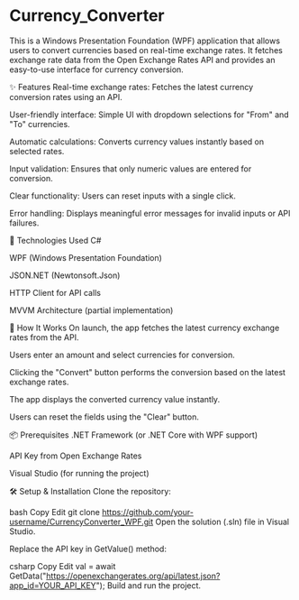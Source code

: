 # Currency_Converter
This is a Windows Presentation Foundation (WPF) application that allows users to convert currencies based on real-time exchange rates. It fetches exchange rate data from the Open Exchange Rates API and provides an easy-to-use interface for currency conversion.

✨ Features
Real-time exchange rates: Fetches the latest currency conversion rates using an API.

User-friendly interface: Simple UI with dropdown selections for "From" and "To" currencies.

Automatic calculations: Converts currency values instantly based on selected rates.

Input validation: Ensures that only numeric values are entered for conversion.

Clear functionality: Users can reset inputs with a single click.

Error handling: Displays meaningful error messages for invalid inputs or API failures.

📌 Technologies Used
C#

WPF (Windows Presentation Foundation)

JSON.NET (Newtonsoft.Json)

HTTP Client for API calls

MVVM Architecture (partial implementation)

🚀 How It Works
On launch, the app fetches the latest currency exchange rates from the API.

Users enter an amount and select currencies for conversion.

Clicking the "Convert" button performs the conversion based on the latest exchange rates.

The app displays the converted currency value instantly.

Users can reset the fields using the "Clear" button.

📦 Prerequisites
.NET Framework (or .NET Core with WPF support)

API Key from Open Exchange Rates

Visual Studio (for running the project)

🛠 Setup & Installation
Clone the repository:

bash
Copy
Edit
git clone https://github.com/your-username/CurrencyConverter_WPF.git
Open the solution (.sln) file in Visual Studio.

Replace the API key in GetValue() method:

csharp
Copy
Edit
val = await GetData("https://openexchangerates.org/api/latest.json?app_id=YOUR_API_KEY");
Build and run the project.


